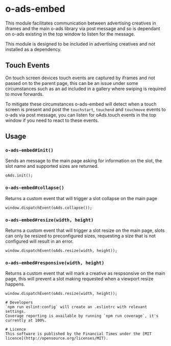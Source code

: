 # o-ads-embed

This module facilitates communication between advertising creatives in iframes and the main o-ads library via post message and so is dependant on o-ads existing in the top window to listen for the message.

This module is designed to be included in advertising creatives and not installed as a dependency.

## Touch Events
On touch screen devices touch events are captured by iframes and not passed on to the parent page, this can be an issue under some circumstances such as an ad included in a gallery where swiping is required to move forwards.

To mitigate these circumstances o-ads-embed will detect when a touch screen is present and post the `touchstart`, `touchend` and `touchmove` events to o-ads via post message, you can listen for oAds.touch events in the top window if you need to react to these events.

## Usage

### `o-ads-embed#init()`
Sends an message to the main page asking for information on the slot, the slot name and supported sizes are returned.
```
oAds.init();
```

### `o-ads-embed#collapse()`
Returns a custom event that will trigger a slot collapse on the main page
```
window.dispatchEvent(oAds.collapse());
```

### `o-ads-embed#resize(width, height)`
Returns a custom event that will trigger a slot resize on the main page, slots can only be resized to preconfigured sizes, requesting a size that is not configured will result in an error.
```
window.dispatchEvent(oAds.resize(width, height));
```

### `o-ads-embed#responsive(width, height)`
Returns a custom event that will mark a creative as respsonsive on the main page, this will prevent a slot making requested when a viewport resize happens.
```
window.dispatchEvent(oAds.resize(width, height));

# Developers
`npm run eslint:config` will create an .eslintrc with relevant settings.
Coverage reporting is available by running `npm run coverage`, it's currently at 100%.

# Licence
This software is published by the Financial Times under the [MIT licence](http://opensource.org/licenses/MIT).
